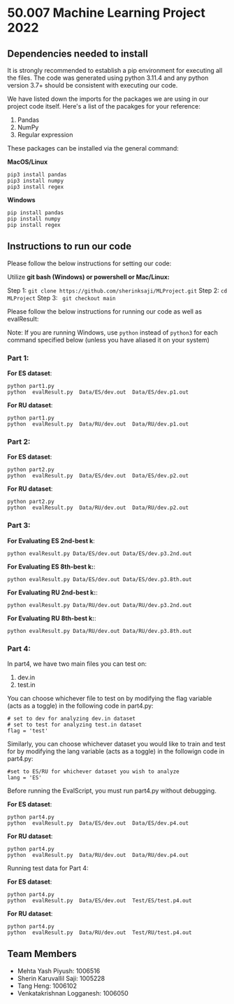 # 50.007 Machine Learning Project 2022

## Dependencies needed to install

It is strongly recommended to establish a pip environment for executing all the files. The code was generated using python 3.11.4 and any python version 3.7+ should be consistent with executing our code.

We have listed down the imports for the packages we are using in our project code itself. Here's a list of the pacakges for your reference:

 1. Pandas
 2. NumPy
 3. Regular expression

These packages can be installed via the general command:

**MacOS/Linux**

    pip3 install pandas
    pip3 install numpy
    pip3 install regex
    
**Windows**

    pip install pandas
    pip install numpy
    pip install regex

## Instructions to run our code

Please follow the below instructions for setting our code:

 Utilize <b> git bash (Windows) or powershell or Mac/Linux:</b>
 
Step 1: ```git clone https://github.com/sherinksaji/MLProject.git```
Step 2: ```cd MLProject```
Step 3: ``` git checkout main```

Please follow the below instructions for running our code as well as evalResult:

Note: If you are running Windows, use  `python`  instead of  `python3`  for each command specified below (unless you have aliased it on your system)

### Part 1:

**For ES dataset**:
```
python part1.py
python  evalResult.py  Data/ES/dev.out  Data/ES/dev.p1.out
```

**For RU dataset**:
```
python part1.py
python  evalResult.py  Data/RU/dev.out  Data/RU/dev.p1.out
```

### Part 2:

**For ES dataset**:
```
python part2.py
python  evalResult.py  Data/ES/dev.out  Data/ES/dev.p2.out
```

**For RU dataset**:
```
python part2.py
python  evalResult.py  Data/RU/dev.out  Data/RU/dev.p2.out
```

### Part 3:

**For Evaluating ES 2nd-best k**:
```
python evalResult.py Data/ES/dev.out Data/ES/dev.p3.2nd.out
```

**For Evaluating ES 8th-best k:**:
```
python evalResult.py Data/ES/dev.out Data/ES/dev.p3.8th.out
```

**For Evaluating RU 2nd-best k:**:
```
python evalResult.py Data/RU/dev.out Data/RU/dev.p3.2nd.out
```

**For Evaluating RU 8th-best k:**:
```
python evalResult.py Data/RU/dev.out Data/RU/dev.p3.8th.out
```

### Part 4:

In part4, we have two main files you can test on:
 1. dev.in
 2. test.in

You can choose whichever file to test on by modifying the flag variable (acts as a toggle) in the following code in part4.py:
```
# set to dev for analyzing dev.in dataset
# set to test for analyzing test.in dataset
flag = 'test'
```

Similarly, you can choose whichever dataset you would like to train and test for by modifying the lang variable (acts as a toggle) in the followign code in part4.py:

```
#set to ES/RU for whichever dataset you wish to analyze
lang = 'ES'
```

Before running the EvalScript, you must run part4.py without debugging. 

**For ES dataset**:
```
python part4.py
python  evalResult.py  Data/ES/dev.out  Data/ES/dev.p4.out
```
**For RU dataset**:
```
python part4.py
python  evalResult.py  Data/RU/dev.out  Data/RU/dev.p4.out
```

Running test data for Part 4:

**For ES dataset**:
```
python part4.py
python  evalResult.py  Data/ES/dev.out  Test/ES/test.p4.out
```
**For RU dataset**:
```
python part4.py
python  evalResult.py  Data/RU/dev.out  Test/RU/test.p4.out
```


## Team Members

-   Mehta Yash Piyush: 1006516
-   Sherin Karuvallil Saji: 1005228
-   Tang Heng: 1006102
-  Venkatakrishnan Logganesh: 1006050